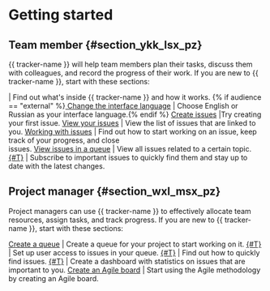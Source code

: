 # Getting started

## Team member {#section_ykk_lsx_pz}

{{ tracker-name }} will help team members plan their tasks, discuss them with colleagues, and record the progress of their work. If you are new to {{ tracker-name }}, start with these sections:

| Find out what's inside {{ tracker-name }} and how it works.
{% if audience == "external" %}[ Change the interface language](enable-tracker.md#choose-language)  | Choose English or Russian as your interface language.{% endif %}
[Create issues](user/create-ticket.md) |Try creating your first issue.
[View your issues](user/my-tickets.md) | View the list of issues that are linked to you.
[Working with issues](user/ticket-in-progress.md) | Find out how to start working on an issue, keep track of your progress, and close<br/> issues.
[View issues in a queue](user/queue.md) | View all issues related to a certain topic.
[{#T}](user/subscribe.md) | Subscribe to important issues to quickly find them and stay up to date with the latest changes.

## Project manager {#section_wxl_msx_pz}

Project managers can use {{ tracker-name }} to effectively allocate team resources, assign tasks, and track progress. If you are new to {{ tracker-name }}, start with these sections:

[Create a queue](manager/create-queue.md) | Create a queue for your project to start working on it.
[{#T}](manager/queue-access.md) | Set up user access to issues in your queue.
[{#T}](user/create-filter.md) | Find out how to quickly find issues.
[{#T}](user/dashboard.md) | Create a dashboard with statistics on issues that are important to you.
[Create an Agile board](manager/create-agile-board.md) | Start using the Agile methodology by creating an Agile board.